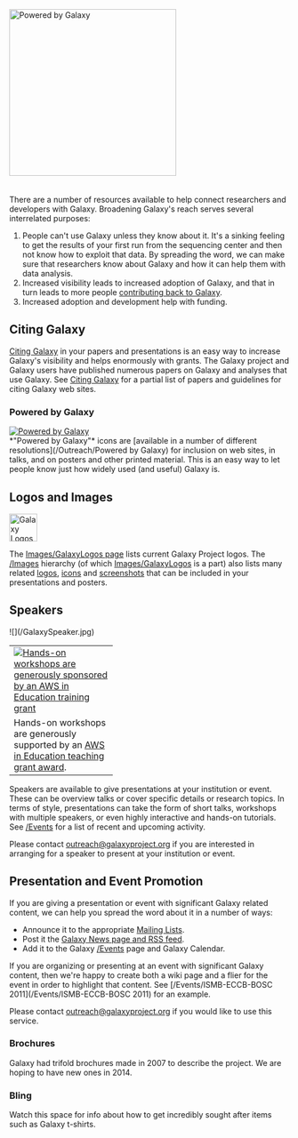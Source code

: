 <div class='center'>
<a href='Powered by Galaxy'><img src='Powered by Galaxy/PoweredByGalaxy617.png' alt='Powered by Galaxy' width="300" /></a>
</div>
<br /><br />
There are a number of resources available to help connect researchers and developers with Galaxy.  Broadening Galaxy's reach serves several interrelated purposes:

1. People can't use Galaxy unless they know about it.  It's a sinking feeling to get the results of your first run from the sequencing center and then not know how to exploit that data.  By spreading the word, we can make sure that researchers know about Galaxy and how it can help them with data analysis.
1. Increased visibility leads to increased adoption of Galaxy, and that in turn leads to more people [contributing back to Galaxy](/src/GetInvolved/index.md).
1. Increased adoption and development help with funding.


## Citing Galaxy

[Citing Galaxy](/src/CitingGalaxy/index.md) in your papers and presentations is an easy way to increase Galaxy's visibility and helps enormously with grants.  The Galaxy project and Galaxy users have published numerous papers on Galaxy and analyses that use Galaxy.  See [Citing Galaxy](/src/CitingGalaxy/index.md) for a partial list of papers and guidelines for citing Galaxy web sites.

### Powered by Galaxy
<div class='left'>
<a href='Powered by Galaxy'><img src='Powered by Galaxy/PoweredByGalaxy120.png' alt='Powered by Galaxy' /></a>
</div>
*"Powered by Galaxy"* icons are [available in a number of different resolutions](/Outreach/Powered by Galaxy) for inclusion on web sites, in talks, and on posters and other printed material.  This is an easy way to let people know just how widely used (and useful) Galaxy is.

## Logos and Images

<div class='right'><a href='/Images/GalaxyLogos'><img src='/Images/Logos/ToolShed.jpg' alt='Galaxy Logos' height="50" /></a></div>

The [Images/GalaxyLogos page](/src/Images/GalaxyLogos/index.md) lists current Galaxy Project logos.  The [/Images](/src/Images/index.md) hierarchy (of which [Images/GalaxyLogos](/src/Images/GalaxyLogos/index.md) is a part) also lists many related [logos](/src/Images/Logos/index.md), [icons](/src/Images/Icons/index.md) and [screenshots](/src/Images/Screenshots/index.md) that can be included in your presentations and posters.

## Speakers
<div class='left'>![](/GalaxySpeaker.jpg)</div>
<div class='right solid'>
<table>
  <tr>
    <td style=" border: none; width: 170px;"> <a href='http://aws.amazon.com/education'><img src='/Images/Logos/AWSLogo.png' alt='Hands-on workshops are generously sponsored by an AWS in Education training grant' /></a> </td>
  </tr>
  <tr>
    <td style=" border: none; width: 170px;"> Hands-on workshops are generously supported by an <a href='http://aws.amazon.com/education'>AWS in Education teaching grant award</a>. </td>
  </tr>
</table>

</div>

Speakers are available to give presentations at your institution or event. These can be overview talks or cover specific details or research topics.  In terms of style, presentations can take the form of short talks, workshops with multiple speakers, or even highly interactive and hands-on tutorials.  See [/Events](/src/Events/index.md) for a list of recent and upcoming activity.

Please contact outreach@galaxyproject.org if you are interested in arranging for a speaker to present at your institution or event. 

## Presentation and Event Promotion

If you are giving a presentation or event with significant Galaxy related content, we can help you spread the word about it in a number of ways:

* Announce it to the appropriate [Mailing Lists](/src/MailingLists/index.md).
* Post it the [Galaxy News page and RSS feed](/src/News/index.md).
* Add it to the Galaxy [/Events](/src/Events/index.md) page and Galaxy Calendar.

If you are organizing or presenting at an event with significant Galaxy content, then we're happy to create both a wiki page and a flier for the event in order to highlight that content. See [/Events/ISMB-ECCB-BOSC 2011](/Events/ISMB-ECCB-BOSC 2011) for an example.

Please contact outreach@galaxyproject.org if you would like to use this service. 

### Brochures

Galaxy had trifold brochures made in 2007 to describe the project.  We are hoping to have new ones in 2014.

### Bling

Watch this space for info about how to get incredibly sought after items such as Galaxy t-shirts.
